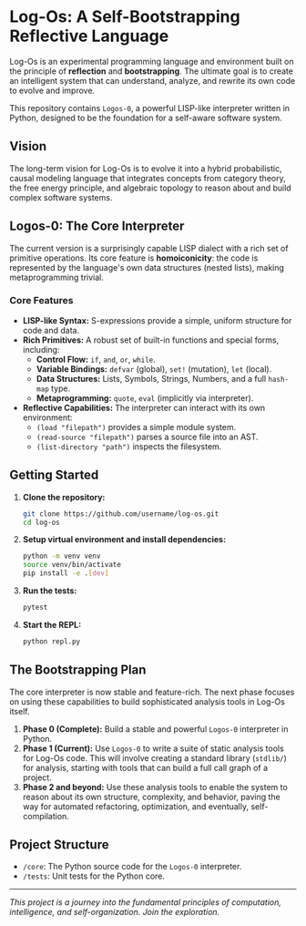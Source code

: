 # Log-Os: A Self-Bootstrapping Reflective Language

Log-Os is an experimental programming language and environment built on the principle of **reflection** and **bootstrapping**. The ultimate goal is to create an intelligent system that can understand, analyze, and rewrite its own code to evolve and improve.

This repository contains `Logos-0`, a powerful LISP-like interpreter written in Python, designed to be the foundation for a self-aware software system.

## Vision

The long-term vision for Log-Os is to evolve it into a hybrid probabilistic, causal modeling language that integrates concepts from category theory, the free energy principle, and algebraic topology to reason about and build complex software systems.

## Logos-0: The Core Interpreter

The current version is a surprisingly capable LISP dialect with a rich set of primitive operations. Its core feature is **homoiconicity**: the code is represented by the language's own data structures (nested lists), making metaprogramming trivial.

### Core Features
- **LISP-like Syntax:** S-expressions provide a simple, uniform structure for code and data.
- **Rich Primitives:** A robust set of built-in functions and special forms, including:
  - **Control Flow:** `if`, `and`, `or`, `while`.
  - **Variable Bindings:** `defvar` (global), `set!` (mutation), `let` (local).
  - **Data Structures:** Lists, Symbols, Strings, Numbers, and a full `hash-map` type.
  - **Metaprogramming:** `quote`, `eval` (implicitly via interpreter).
- **Reflective Capabilities:** The interpreter can interact with its own environment:
  - `(load "filepath")` provides a simple module system.
  - `(read-source "filepath")` parses a source file into an AST.
  - `(list-directory "path")` inspects the filesystem.

## Getting Started

1.  **Clone the repository:**
    ```bash
    git clone https://github.com/username/log-os.git
    cd log-os
    ```

2.  **Setup virtual environment and install dependencies:**
    ```bash
    python -m venv venv
    source venv/bin/activate
    pip install -e .[dev]
    ```

3.  **Run the tests:**
    ```bash
    pytest
    ```

4.  **Start the REPL:**
    ```bash
    python repl.py
    ```

## The Bootstrapping Plan

The core interpreter is now stable and feature-rich. The next phase focuses on using these capabilities to build sophisticated analysis tools in Log-Os itself.

1.  **Phase 0 (Complete):** Build a stable and powerful `Logos-0` interpreter in Python.
2.  **Phase 1 (Current):** Use `Logos-0` to write a suite of static analysis tools for Log-Os code. This will involve creating a standard library (`stdlib/`) for analysis, starting with tools that can build a full call graph of a project.
3.  **Phase 2 and beyond:** Use these analysis tools to enable the system to reason about its own structure, complexity, and behavior, paving the way for automated refactoring, optimization, and eventually, self-compilation.

## Project Structure

-   `/core`: The Python source code for the `Logos-0` interpreter.
-   `/tests`: Unit tests for the Python core.

---
*This project is a journey into the fundamental principles of computation, intelligence, and self-organization. Join the exploration.*